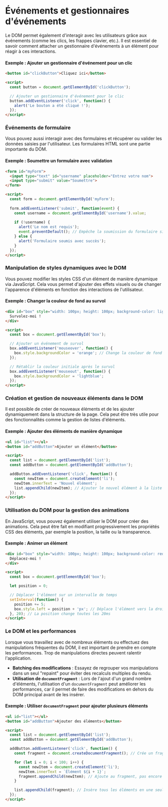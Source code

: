# **Événements et gestionnaires d'événements**

Le DOM permet également d'interagir avec les utilisateurs grâce aux événements (comme les clics, les frappes clavier, etc.). Il est essentiel de savoir comment attacher un gestionnaire d'événements à un élément pour réagir à ces interactions.

#### Exemple : Ajouter un gestionnaire d'événement pour un clic

```html
<button id="clickButton">Cliquez ici</button>

<script>
  const button = document.getElementById('clickButton');

  // Ajouter un gestionnaire d'événement pour le clic
  button.addEventListener('click', function() {
    alert('Le bouton a été cliqué !');
  });
</script>
```

### **Événements de formulaire**

Vous pouvez aussi interagir avec des formulaires et récupérer ou valider les données saisies par l'utilisateur. Les formulaires HTML sont une partie importante du DOM.

#### Exemple : Soumettre un formulaire avec validation

```html
<form id="myForm">
  <input type="text" id="username" placeholder="Entrez votre nom">
  <input type="submit" value="Soumettre">
</form>

<script>
  const form = document.getElementById('myForm');
  
  form.addEventListener('submit', function(event) {
    const username = document.getElementById('username').value;
    
    if (!username) {
      alert('Le nom est requis');
      event.preventDefault(); // Empêche la soumission du formulaire si le champ est vide
    } else {
      alert('Formulaire soumis avec succès');
    }
  });
</script>
```

### **Manipulation de styles dynamiques avec le DOM**

Vous pouvez modifier les styles CSS d'un élément de manière dynamique via JavaScript. Cela vous permet d'ajouter des effets visuels ou de changer l'apparence d'éléments en fonction des interactions de l'utilisateur.

#### Exemple : Changer la couleur de fond au survol

```html
<div id="box" style="width: 100px; height: 100px; background-color: lightblue;">
  Survolez-moi !
</div>

<script>
  const box = document.getElementById('box');

  // Ajouter un événement de survol
  box.addEventListener('mouseover', function() {
    box.style.backgroundColor = 'orange'; // Change la couleur de fond
  });

  // Rétablir la couleur initiale après le survol
  box.addEventListener('mouseout', function() {
    box.style.backgroundColor = 'lightblue';
  });
</script>
```

### **Création et gestion de nouveaux éléments dans le DOM**

Il est possible de créer de nouveaux éléments et de les ajouter dynamiquement dans la structure de la page. Cela peut être très utile pour des fonctionnalités comme la gestion de listes d'éléments.

#### Exemple : Ajouter des éléments de manière dynamique

```html
<ul id="list"></ul>
<button id="addButton">Ajouter un élément</button>

<script>
  const list = document.getElementById('list');
  const addButton = document.getElementById('addButton');

  addButton.addEventListener('click', function() {
    const newItem = document.createElement('li');
    newItem.innerText = 'Nouvel élément';
    list.appendChild(newItem); // Ajouter le nouvel élément à la liste
  });
</script>
```

### **Utilisation du DOM pour la gestion des animations**

En JavaScript, vous pouvez également utiliser le DOM pour créer des animations. Cela peut être fait en modifiant progressivement les propriétés CSS des éléments, par exemple la position, la taille ou la transparence.

#### Exemple : Animer un élément

```html
<div id="box" style="width: 100px; height: 100px; background-color: red; position: relative;">
  Déplacez-moi !
</div>

<script>
  const box = document.getElementById('box');

  let position = 0;

  // Déplacer l'élément sur un intervalle de temps
  setInterval(function() {
    position += 5;
    box.style.left = position + 'px'; // Déplace l'élément vers la droite
  }, 20); // La position change toutes les 20ms
</script>
```

### **Le DOM et les performances**

Lorsque vous travaillez avec de nombreux éléments ou effectuez des manipulations fréquentes du DOM, il est important de prendre en compte les performances. Trop de manipulations directes peuvent ralentir l'application.

- **Batching des modifications** : Essayez de regrouper vos manipulations dans un seul "repaint" pour éviter des recalculs multiples du rendu.
- **Utilisation de `documentFragment`** : Lors de l'ajout d'un grand nombre d'éléments, l'utilisation d'un `documentFragment` peut améliorer les performances, car il permet de faire des modifications en dehors du DOM principal avant de les insérer.

#### Exemple : Utiliser `documentFragment` pour ajouter plusieurs éléments

```html
<ul id="list"></ul>
<button id="addButton">Ajouter des éléments</button>

<script>
  const list = document.getElementById('list');
  const addButton = document.getElementById('addButton');

  addButton.addEventListener('click', function() {
    const fragment = document.createDocumentFragment(); // Crée un fragment pour les ajouts

    for (let i = 0; i < 100; i++) {
      const newItem = document.createElement('li');
      newItem.innerText = `Élément ${i + 1}`;
      fragment.appendChild(newItem); // Ajoute au fragment, pas encore au DOM
    }

    list.appendChild(fragment); // Insère tous les éléments en une seule fois
  });
</script>
```
